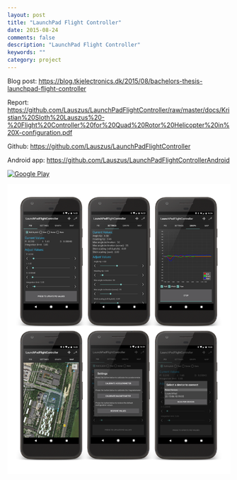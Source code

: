 ```yaml
---
layout: post
title: "LaunchPad Flight Controller"
date: 2015-08-24
comments: false
description: "LaunchPad Flight Controller"
keywords: ""
category: project
---
```


Blog post: <https://blog.tkjelectronics.dk/2015/08/bachelors-thesis-launchpad-flight-controller>

Report: <https://github.com/Lauszus/LaunchPadFlightController/raw/master/docs/Kristian%20Sloth%20Lauszus%20-%20Flight%20Controller%20for%20Quad%20Rotor%20Helicopter%20in%20X-configuration.pdf>

Github: <https://github.com/Lauszus/LaunchPadFlightController>

Android app: <https://github.com/Lauszus/LaunchPadFlightControllerAndroid>

<!-- LaunchPad Flight Controller playlist -->
<div class="youtube" id="videoseries?list=PLRBI0ZWd8RfBnD1IZzrBdREjrzRAjWMqg"></div>

<a style="border-bottom: none;" href="https://play.google.com/store/apps/details?id=com.lauszus.launchpadflightcontrollerandroid.app"><img src="https://play.google.com/intl/en_us/badges/images/generic/en_badge_web_generic.png" alt="Google Play" width="200px"/></a>

<img src="https://github.com/Lauszus/LaunchPadFlightControllerAndroid/raw/master/android_screenshots.png" width="600"/>
